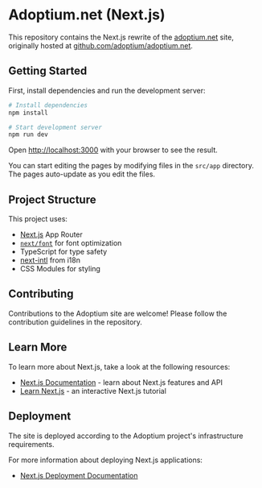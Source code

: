 # Adoptium.net (Next.js)

This repository contains the Next.js rewrite of the [adoptium.net](https://adoptium.net) site, originally hosted at [github.com/adoptium/adoptium.net](https://github.com/adoptium/adoptium.net).

## Getting Started

First, install dependencies and run the development server:

```bash
# Install dependencies
npm install

# Start development server
npm run dev
```

Open [http://localhost:3000](http://localhost:3000) with your browser to see the result.

You can start editing the pages by modifying files in the `src/app` directory. The pages auto-update as you edit the files.

## Project Structure

This project uses:

- [Next.js](https://nextjs.org) App Router
- [`next/font`](https://nextjs.org/docs/app/building-your-application/optimizing/fonts) for font optimization
- TypeScript for type safety
- [next-intl](./locales/README.md) from i18n
- CSS Modules for styling

## Contributing

Contributions to the Adoptium site are welcome! Please follow the contribution guidelines in the repository.

## Learn More

To learn more about Next.js, take a look at the following resources:

- [Next.js Documentation](https://nextjs.org/docs) - learn about Next.js features and API
- [Learn Next.js](https://nextjs.org/learn) - an interactive Next.js tutorial

## Deployment

The site is deployed according to the Adoptium project's infrastructure requirements.

For more information about deploying Next.js applications:

- [Next.js Deployment Documentation](https://nextjs.org/docs/app/building-your-application/deploying)
